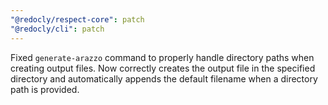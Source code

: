 ```yaml
---
"@redocly/respect-core": patch
"@redocly/cli": patch
---
```


Fixed `generate-arazzo` command to properly handle directory paths when creating output files. Now correctly creates the output file in the specified directory and automatically appends the default filename when a directory path is provided.
